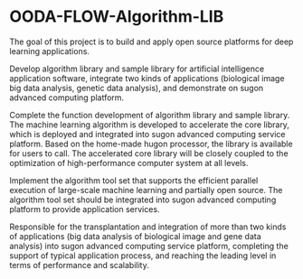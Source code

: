 # OODA-FLOW-Algorithm-LIB

The goal of this project is to build and apply open source platforms for deep learning applications.

Develop algorithm library and sample library for artificial intelligence application software, integrate two kinds of applications (biological image big data analysis, genetic data analysis), and demonstrate on sugon advanced computing platform.

Complete the function development of algorithm library and sample library. The machine learning algorithm is developed to accelerate the core library, which is deployed and integrated into sugon advanced computing service platform. Based on the home-made hugon processor, the library is available for users to call. The accelerated core library will be closely coupled to the optimization of high-performance computer system at all levels.

Implement the algorithm tool set that supports the efficient parallel execution of large-scale machine learning and partially open source. The algorithm tool set should be integrated into sugon advanced computing platform to provide application services.

Responsible for the transplantation and integration of more than two kinds of applications (big data analysis of biological image and gene data analysis) into sugon advanced computing service platform, completing the support of typical application process, and reaching the leading level in terms of performance and scalability.
